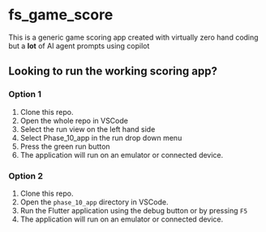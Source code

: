 # fs_game_score

This is a generic game scoring app created with virtually zero hand coding but a **lot** of AI agent prompts using copilot

## Looking to run the working scoring app?

### Option 1

1. Clone this repo.
2. Open the whole repo in VSCode
3. Select the run view on the left hand side
4. Select Phase_10_app in the run drop down menu
5. Press the green run button
6. The application will run on an emulator or connected device.

### Option 2

1. Clone this repo.
2. Open the `phase_10_app` directory in VSCode.
3. Run the Flutter application using the debug button or by pressing `F5`
4. The application will run on an emulator or connected device.
